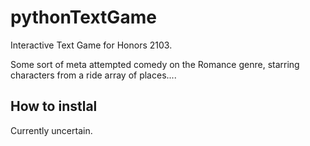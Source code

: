 # pythonTextGame
Interactive Text Game for Honors 2103.

Some sort of meta attempted comedy on the Romance genre, starring characters from a ride array of places....

## How to instlal
Currently uncertain.
